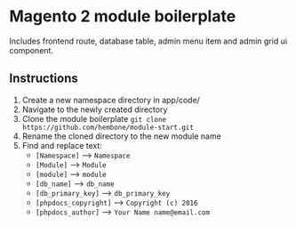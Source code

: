 # Magento 2 module boilerplate
Includes frontend route, database table, admin menu item and admin grid ui component.

## Instructions

1. Create a new namespace directory in app/code/
2. Navigate to the newly created directory
3. Clone the module boilerplate `git clone https://github.com/hembone/module-start.git`
4. Rename the cloned directory to the new module name
4. Find and replace text:
	* `[Namespace]` --> `Namespace`
	* `[Module]` --> `Module`
  	* `[module]` --> `module`
  	* `[db_name]` --> `db_name`
	* `[db_primary_key]` --> `db_primary_key`
	* `[phpdocs_copyright]` --> `Copyright (c) 2016`
	* `[phpdocs_author]` --> `Your Name name@email.com`